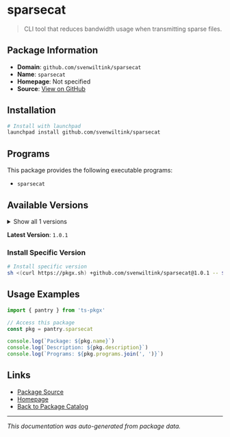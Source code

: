 # sparsecat

> CLI tool that reduces bandwidth usage when transmitting sparse files.

## Package Information

- **Domain**: `github.com/svenwiltink/sparsecat`
- **Name**: `sparsecat`
- **Homepage**: Not specified
- **Source**: [View on GitHub](https://github.com/pkgxdev/pantry/tree/main/projects/github.com/svenwiltink/sparsecat/package.yml)

## Installation

```bash
# Install with launchpad
launchpad install github.com/svenwiltink/sparsecat
```

## Programs

This package provides the following executable programs:

- `sparsecat`

## Available Versions

<details>
<summary>Show all 1 versions</summary>

- `1.0.1`

</details>

**Latest Version**: `1.0.1`

### Install Specific Version

```bash
# Install specific version
sh <(curl https://pkgx.sh) +github.com/svenwiltink/sparsecat@1.0.1 -- $SHELL -i
```

## Usage Examples

```typescript
import { pantry } from 'ts-pkgx'

// Access this package
const pkg = pantry.sparsecat

console.log(`Package: ${pkg.name}`)
console.log(`Description: ${pkg.description}`)
console.log(`Programs: ${pkg.programs.join(', ')}`)
```

## Links

- [Package Source](https://github.com/pkgxdev/pantry/tree/main/projects/github.com/svenwiltink/sparsecat/package.yml)
- [Homepage](#)
- [Back to Package Catalog](../../../package-catalog.md)

---

*This documentation was auto-generated from package data.*
